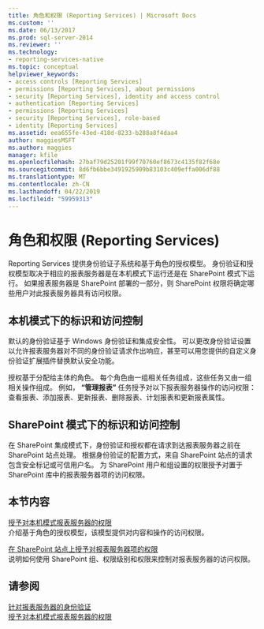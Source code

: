 ```yaml
---
title: 角色和权限 (Reporting Services) | Microsoft Docs
ms.custom: ''
ms.date: 06/13/2017
ms.prod: sql-server-2014
ms.reviewer: ''
ms.technology:
- reporting-services-native
ms.topic: conceptual
helpviewer_keywords:
- access controls [Reporting Services]
- permissions [Reporting Services], about permissions
- security [Reporting Services], identity and access control
- authentication [Reporting Services]
- permissions [Reporting Services]
- security [Reporting Services], role-based
- identity [Reporting Services]
ms.assetid: eea655fe-43ed-418d-8233-b288a8f4daa4
author: maggiesMSFT
ms.author: maggies
manager: kfile
ms.openlocfilehash: 27baf79d25201f99f70760ef8673c4135f82f68e
ms.sourcegitcommit: 8d6fb6bbe3491925909b83103c409effa006df88
ms.translationtype: MT
ms.contentlocale: zh-CN
ms.lasthandoff: 04/22/2019
ms.locfileid: "59959313"
---
```

# <a name="roles-and-permissions-reporting-services"></a>角色和权限 (Reporting Services)
  Reporting Services 提供身份验证子系统和基于角色的授权模型。 身份验证和授权模型取决于相应的报表服务器是在本机模式下运行还是在 SharePoint 模式下运行。 如果报表服务器是 SharePoint 部署的一部分，则 SharePoint 权限将确定哪些用户对此报表服务器具有访问权限。  
  
## <a name="identity-and-access-control-for-native-mode"></a>本机模式下的标识和访问控制  
 默认的身份验证基于 Windows 身份验证和集成安全性。 可以更改身份验证设置以允许报表服务器对不同的身份验证请求作出响应，甚至可以用您提供的自定义身份验证扩展插件替换默认安全功能。  
  
 授权基于分配给主体的角色。 每个角色由一组相关任务组成，这些任务又由一组相关操作组成。 例如， **“管理报表”** 任务授予对以下报表服务器操作的访问权限：查看报表、添加报表、更新报表、删除报表、计划报表和更新报表属性。  
  
## <a name="identity-and-access-control-for-sharepoint-mode"></a>SharePoint 模式下的标识和访问控制  
 在 SharePoint 集成模式下，身份验证和授权都在请求到达报表服务器之前在 SharePoint 站点处理。 根据身份验证的配置方式，来自 SharePoint 站点的请求包含安全标记或可信用户名。 为 SharePoint 用户和组设置的权限授予对置于 SharePoint 库中的报表服务器项的访问权限。  
  
## <a name="in-this-section"></a>本节内容  
 [授予对本机模式报表服务器的权限](granting-permissions-on-a-native-mode-report-server.md)  
 介绍基于角色的授权模型，该模型提供对内容和操作的访问权限。  
  
 [在 SharePoint 站点上授予对报表服务器项的权限](granting-permissions-on-report-server-items-on-a-sharepoint-site.md)  
 说明如何使用 SharePoint 组、权限级别和权限来控制对报表服务器的访问权限。  
  
## <a name="see-also"></a>请参阅  
 [针对报表服务器的身份验证](authentication-with-the-report-server.md)   
 [授予对本机模式报表服务器的权限](granting-permissions-on-a-native-mode-report-server.md)  
  
  
